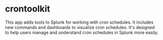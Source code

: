 # crontoolkit
This app adds tools to Splunk for working with cron schedules. It includes new commands and dashboards to visualize cron schedules. It's designed to help users manage and understand cron schedules in Splunk more easily.
